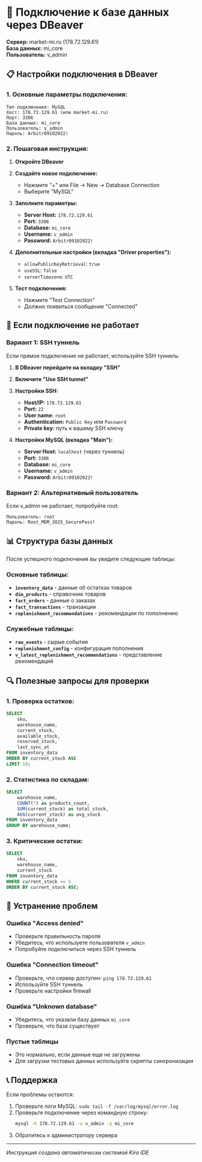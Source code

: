 # 🔗 Подключение к базе данных через DBeaver

**Сервер:** market-mi.ru (178.72.129.61)  
**База данных:** mi_core  
**Пользователь:** v_admin

## 📋 Настройки подключения в DBeaver

### 1. Основные параметры подключения:

```
Тип подключения: MySQL
Хост: 178.72.129.61 (или market-mi.ru)
Порт: 3306
База данных: mi_core
Пользователь: v_admin
Пароль: Arbitr09102022!
```

### 2. Пошаговая инструкция:

1. **Откройте DBeaver**
2. **Создайте новое подключение:**

   - Нажмите "+" или File → New → Database Connection
   - Выберите "MySQL"

3. **Заполните параметры:**

   - **Server Host:** `178.72.129.61`
   - **Port:** `3306`
   - **Database:** `mi_core`
   - **Username:** `v_admin`
   - **Password:** `Arbitr09102022!`

4. **Дополнительные настройки (вкладка "Driver properties"):**

   - `allowPublicKeyRetrieval`: `true`
   - `useSSL`: `false`
   - `serverTimezone`: `UTC`

5. **Тест подключения:**
   - Нажмите "Test Connection"
   - Должно появиться сообщение "Connected"

## 🔧 Если подключение не работает

### Вариант 1: SSH туннель

Если прямое подключение не работает, используйте SSH туннель:

1. **В DBeaver перейдите на вкладку "SSH"**
2. **Включите "Use SSH tunnel"**
3. **Настройки SSH:**

   - **Host/IP:** `178.72.129.61`
   - **Port:** `22`
   - **User name:** `root`
   - **Authentication:** `Public Key` или `Password`
   - **Private key:** путь к вашему SSH ключу

4. **Настройки MySQL (вкладка "Main"):**
   - **Server Host:** `localhost` (через туннель)
   - **Port:** `3306`
   - **Database:** `mi_core`
   - **Username:** `v_admin`
   - **Password:** `Arbitr09102022!`

### Вариант 2: Альтернативный пользователь

Если v_admin не работает, попробуйте root:

```
Пользователь: root
Пароль: Root_MDM_2025_SecurePass!
```

## 📊 Структура базы данных

После успешного подключения вы увидите следующие таблицы:

### Основные таблицы:

- **`inventory_data`** - данные об остатках товаров
- **`dim_products`** - справочник товаров
- **`fact_orders`** - данные о заказах
- **`fact_transactions`** - транзакции
- **`replenishment_recommendations`** - рекомендации по пополнению

### Служебные таблицы:

- **`raw_events`** - сырые события
- **`replenishment_config`** - конфигурация пополнения
- **`v_latest_replenishment_recommendations`** - представление рекомендаций

## 🔍 Полезные запросы для проверки

### 1. Проверка остатков:

```sql
SELECT
    sku,
    warehouse_name,
    current_stock,
    available_stock,
    reserved_stock,
    last_sync_at
FROM inventory_data
ORDER BY current_stock ASC
LIMIT 10;
```

### 2. Статистика по складам:

```sql
SELECT
    warehouse_name,
    COUNT(*) as products_count,
    SUM(current_stock) as total_stock,
    AVG(current_stock) as avg_stock
FROM inventory_data
GROUP BY warehouse_name;
```

### 3. Критические остатки:

```sql
SELECT
    sku,
    warehouse_name,
    current_stock
FROM inventory_data
WHERE current_stock <= 5
ORDER BY current_stock ASC;
```

## 🚨 Устранение проблем

### Ошибка "Access denied"

- Проверьте правильность пароля
- Убедитесь, что используете пользователя `v_admin`
- Попробуйте подключиться через SSH туннель

### Ошибка "Connection timeout"

- Проверьте, что сервер доступен: `ping 178.72.129.61`
- Используйте SSH туннель
- Проверьте настройки firewall

### Ошибка "Unknown database"

- Убедитесь, что указали базу данных `mi_core`
- Проверьте, что база существует

### Пустые таблицы

- Это нормально, если данные еще не загружены
- Для загрузки тестовых данных используйте скрипты синхронизации

## 📞 Поддержка

Если проблемы остаются:

1. Проверьте логи MySQL: `sudo tail -f /var/log/mysql/error.log`
2. Проверьте подключение через командную строку:
   ```bash
   mysql -h 178.72.129.61 -u v_admin -p mi_core
   ```
3. Обратитесь к администратору сервера

---

_Инструкция создана автоматически системой Kiro IDE_
